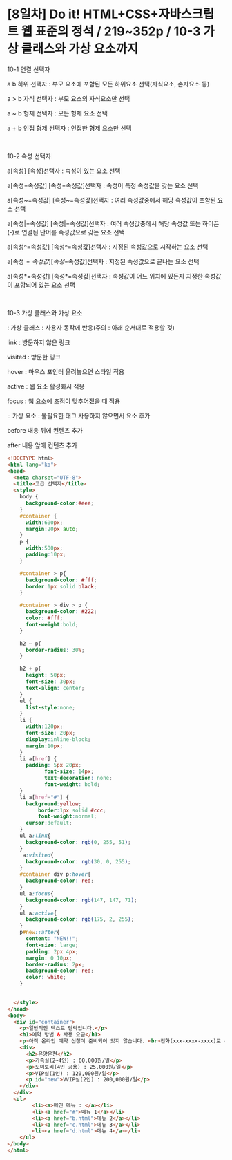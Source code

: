 # [8일차] Do it! HTML+CSS+자바스크립트 웹 표준의 정석 / 219~352p / 10-3 가상 클래스와 가상 요소까지

10-1 연결 선택자

a    b  하위 선택자 : 부모 요소에 포함된 모든 하위요소 선택(자식요소, 손자요소 등)

a > b  자식 선택자 : 부모 요소의 자식요소만 선택

a ~ b  형제 선택자 : 모든 형제 요소 선택

a + b  인접 형제 선택자 : 인접한 형제 요소만 선택

​

10-2 속성 선택자

a[속성]  [속성]선택자 : 속성이 있는 요소 선택

a[속성=속성값]  [속성=속성값]선택자 : 속성이 특정 속성값을 갖는 요소 선택

a[속성~=속성값]  [속성~=속성값]선택자 : 여러 속성값중에서 해당 속성값이 포함된 요소 선택

a[속성|=속성값]  [속성|=속성값]선택자 : 여러 속성값중에서 해당 속성값 또는 하이픈(-)로 연결된 단어를 속성값으로 갖는 요소 선택

a[속성^=속성값]  [속성^=속성값]선택자 : 지정된 속성값으로 시작하는 요소 선택

a[속성$=속성값]  [속성$=속성값]선택자 : 지정된 속성값으로 끝나는 요소 선택

a[속성*=속성값]  [속성*=속성값]선택자 : 속성값이 어느 위치에 있든지 지정한 속성값이 포함되어 있는 요소 선택

​

10-3 가상 클래스와 가상 요소

: 가상 클래스 : 사용자 동작에 반응(주의 : 아래 순서대로 적용할 것)

  link : 방문하지 않은 링크

  visited : 방문한 링크

  hover :  마우스 포인터 올려놓으면 스타일 적용

  active : 웹 요소 활성화시 적용

  focus : 웹 요소에 초점이 맞추어졌을 때 적용

:: 가상 요소 : 불필요한 태그 사용하지 않으면서 요소 추가

  before 내용 뒤에 컨텐츠 추가

  after 내용 앞에 컨텐츠 추가

```html
<!DOCTYPE html>
<html lang="ko">
<head>
  <meta charset="UTF-8">
  <title>고급 선택자</title>
  <style>
    body {
      background-color:#eee;
    }
    #container {
      width:600px;
      margin:20px auto;
    }
    p {
      width:500px;
      padding:10px;
    }

    #container > p{
      background-color: #fff;
      border:1px solid black;
    }

    #container > div > p {
      background-color: #222;
      color: #fff;
      font-weight:bold;
    }

    h2 ~ p{
      border-radius: 30%;
    }

    h2 + p{
      height: 50px;
      font-size: 30px;
      text-align: center;
    }
    ul {
      list-style:none;
    }
    li {
      width:120px;	
      font-size: 20px;
      display:inline-block;
      margin:10px;
    }
    li a[href] {
      padding: 5px 20px;
			font-size: 14px;
			text-decoration: none;
			font-weight: bold;
    }
    li a[href="#"] {
      background:yellow;
		  border:1px solid #ccc;
		  font-weight:normal;
      cursor:default;
    } 
    ul a:link{
      background-color: rgb(0, 255, 51);
    }
     a:visited{
      background-color: rgb(30, 0, 255);
    }
    #container div p:hover{
      background-color: red;
    }
    ul a:focus{
      background-color: rgb(147, 147, 71);
    }
    ul a:active{
      background-color: rgb(175, 2, 255);
    }
    p#new::after{
      content: "NEW!!";
      font-size: large;
      padding: 2px 4px;
      margin: 0 10px;
      border-radius: 2px;
      background-color: red;
      color: white;
    }

    
  </style>
</head>
<body>
  <div id="container">
    <p>일반적인 텍스트 단락입니다.</p>
    <h1>예약 방법 & 사용 요금</h1>
    <p>아직 온라인 예약 신청이 준비되어 있지 않습니다. <br>전화(xxx-xxxx-xxxx)로 문의 바랍니다.</p>
    <div>
      <h2>온양온천</h2>
      <p>가족실(2~4인) : 60,000원/일</p>
      <p>도미토리(4인 공용) : 25,000원/일</p> 
      <p>VIP실(1인) : 120,000원/일</p>
      <p id="new">VVIP실(2인) : 200,000원/일</p>
    </div>
  </div>
  <ul>
		<li><a>메인 메뉴 : </a></li>
		<li><a href="#">메뉴 1</a></li>
		<li><a href="b.html">메뉴 2</a></li>
		<li><a href="c.html">메뉴 3</a></li>
		<li><a href="d.html">메뉴 4</a></li>
	</ul> 
</body>
</html>
```
